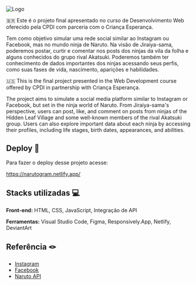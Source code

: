 
![Logo](https://images-wixmp-ed30a86b8c4ca887773594c2.wixmp.com/f/2cf94645-1733-4d5d-a64e-0af1a980805b/dkc2ort-83696704-c7aa-4ce3-8d2a-dfd849869a33.png?token=eyJ0eXAiOiJKV1QiLCJhbGciOiJIUzI1NiJ9.eyJzdWIiOiJ1cm46YXBwOjdlMGQxODg5ODIyNjQzNzNhNWYwZDQxNWVhMGQyNmUwIiwiaXNzIjoidXJuOmFwcDo3ZTBkMTg4OTgyMjY0MzczYTVmMGQ0MTVlYTBkMjZlMCIsIm9iaiI6W1t7InBhdGgiOiJcL2ZcLzJjZjk0NjQ1LTE3MzMtNGQ1ZC1hNjRlLTBhZjFhOTgwODA1YlwvZGtjMm9ydC04MzY5NjcwNC1jN2FhLTRjZTMtOGQyYS1kZmQ4NDk4NjlhMzMucG5nIn1dXSwiYXVkIjpbInVybjpzZXJ2aWNlOmZpbGUuZG93bmxvYWQiXX0.T3kI_0-K7pDpTNB-CdDXE01xFwA0NBBsSJIYdp40GDQ)

🇧🇷 Este é o projeto final apresentado no curso de Desenvolvimento Web oferecido pela CPDI com parceria com o Criança Esperança.

Tem como objetivo simular uma rede social similar ao Instagram ou Facebook, mas no mundo ninja de Naruto. Na visão de Jiraiya-sama, poderemos postar, curtir e comentar nos posts dos ninjas da vila da folha e alguns conhecidos do grupo rival Akatsuki. Poderemos também ter conhecimento de dados importantes dos ninjas acessando seus perfis, como suas fases de vida, nascimento, aparições e habilidades.

🇺🇸 This is the final project presented in the Web Development course offered by CPDI in partnership with Criança Esperança.

The project aims to simulate a social media platform similar to Instagram or Facebook, but set in the ninja world of Naruto. From Jiraiya-sama's perspective, users can post, like, and comment on posts from ninjas of the Hidden Leaf Village and some well-known members of the rival Akatsuki group. Users can also explore important data about each ninja by accessing their profiles, including life stages, birth dates, appearances, and abilities.

## Deploy 🥷

Para fazer o deploy desse projeto acesse:

https://narutogram.netlify.app/ 


## Stacks utilizadas 💻

**Front-end:** HTML, CSS, JavaScript, Integração de API

**Ferramentas:** Visual Studio Code, Figma, Responsively.App, Netlify, DeviantArt


## Referência 🪢

 - [Instagram](https://www.instagram.com/)
 - [Facebook](https://www.facebook.com/)
 - [Naruto API](https://api-dattebayo.vercel.app/)

